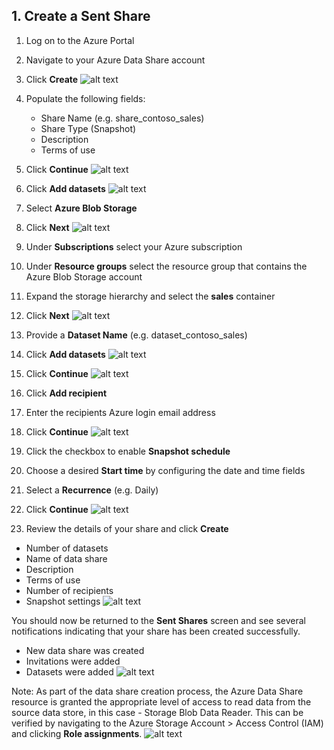 ## 1. Create a Sent Share
1. Log on to the Azure Portal
2. Navigate to your Azure Data Share account
3. Click **Create**
![alt text](../images/azure_data_share_sent_share_create.png "Azure Data Share - Create Sent Share")

4. Populate the following fields:
    * Share Name (e.g. share_contoso_sales)
    * Share Type (Snapshot)
    * Description
    * Terms of use

5. Click **Continue**
![alt text](../images/azure_data_share_sent_share_details.png "Azure Data Share - Share Details")

6. Click **Add datasets**
![alt text](../images/azure_data_share_sent_share_add_dataset.png "Azure Data Share - Add Datasets")

7. Select **Azure Blob Storage**
8. Click **Next**
![alt text](../images/azure_data_share_sent_share_dataset_type.png "Azure Data Share - Dataset Type")

9. Under **Subscriptions** select your Azure subscription
10. Under **Resource groups** select the resource group that contains the Azure Blob Storage account
11. Expand the storage hierarchy and select the **sales** container
12. Click **Next**
![alt text](../images/azure_data_share_sent_share_blob_storage.png "Azure Data Share - Azure Blob Storage (Configure)")

13. Provide a **Dataset Name** (e.g. dataset_contoso_sales)
14. Click **Add datasets**
![alt text](../images/azure_data_share_sent_share_add_storage.png "Azure Data Share - Azure Blob Storage (Dataset Name)")

15. Click **Continue**
![alt text](../images/azure_data_share_sent_share_datasets.png "Azure Data Share - Datasets")

16. Click **Add recipient**
17. Enter the recipients Azure login email address
18. Click **Continue**
![alt text](../images/azure_data_share_sent_share_recipient.png "Azure Data Share - Recipients")

19. Click the checkbox to enable **Snapshot schedule**
20. Choose a desired **Start time** by configuring the date and time fields
21. Select a **Recurrence** (e.g. Daily)
22. Click **Continue**
![alt text](../images/azure_data_share_sent_share_snapshot.png "Azure Data Share - Snapshot Settings")

23. Review the details of your share and click **Create**
- Number of datasets
- Name of data share
- Description
- Terms of use
- Number of recipients
- Snapshot settings
![alt text](../images/azure_data_share_sent_share_review.png "Azure Data Share - Review and Create")

You should now be returned to the **Sent Shares** screen and see several notifications indicating that your share has been created successfully.
* New data share was created
* Invitations were added
* Datasets were added
![alt text](../images/azure_data_share_sent_share_success.png "Azure Data Share - Notifications")

Note: As part of the data share creation process, the Azure Data Share resource is granted the appropriate level of access to read data from the source data store, in this case - Storage Blob Data Reader. This can be verified by navigating to the Azure Storage Account > Access Control (IAM) and clicking **Role assignments**.
![alt text](../images/azure_data_share_sent_share_role_assignment.png "Azure Data Share - Storage Blob Data Reader")